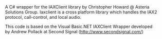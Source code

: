 A C# wrapper for the IAXClient library by Christopher Howard @ Asteria Solutions Group.  Iaxclient is a cross platform library which handles the IAX2 protocol, call-control, and local audio.



This code is based on the Visual Basic.NET IAXClient Wrapper developed by Andrew Pollack at Second Signal (http://www.secondsignal.com/)

